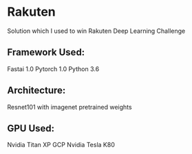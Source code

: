 # Rakuten
Solution which I used to win Rakuten Deep Learning Challenge

## Framework Used:
Fastai 1.0
Pytorch 1.0
Python 3.6

## Architecture:
Resnet101 with imagenet pretrained weights

## GPU Used:
Nvidia Titan XP
GCP Nvidia Tesla K80
